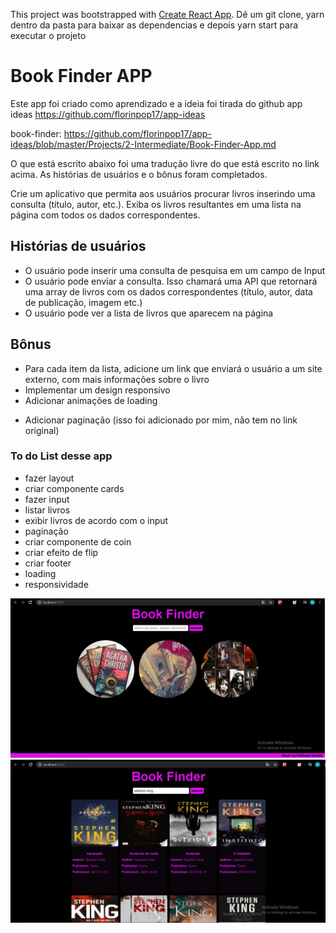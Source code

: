 This project was bootstrapped with [Create React App](https://github.com/facebook/create-react-app).
Dê um git clone, yarn dentro da pasta para baixar as dependencias e depois yarn start para executar o projeto
# Book Finder APP

Este app foi criado como aprendizado e a ideia foi tirada do github app ideas 
https://github.com/florinpop17/app-ideas

book-finder: https://github.com/florinpop17/app-ideas/blob/master/Projects/2-Intermediate/Book-Finder-App.md

O que está escrito abaixo foi uma tradução livre do que está escrito no link acima. As histórias de usuários e o bônus foram completados.

Crie um aplicativo que permita aos usuários procurar livros inserindo uma consulta (título, autor, etc.). Exiba os livros resultantes em uma lista na página com todos os dados correspondentes.

## Histórias de usuários

- O usuário pode inserir uma consulta de pesquisa em um campo de Input
- O usuário pode enviar a consulta. Isso chamará uma API que retornará uma array de livros com os dados correspondentes (título, autor, data de publicação, imagem etc.)
- O usuário pode ver a lista de livros que aparecem na página

## Bônus

- Para cada item da lista, adicione um link que enviará o usuário a um site externo, com mais informações sobre o livro
- Implementar um design responsivo
- Adicionar animações de loading
+ Adicionar paginação (isso foi adicionado por mim, não tem no link original) 

### To do List desse app

 - fazer layout
 - criar componente cards
 - fazer input 
 - listar livros 
 - exibir livros de acordo com o input
 - paginação
 - criar componente de coin
 - criar efeito de flip
 - criar footer
 - loading
 - responsividade

<img src="screens/01.png"/>
<img src="screens/02.png"/>
